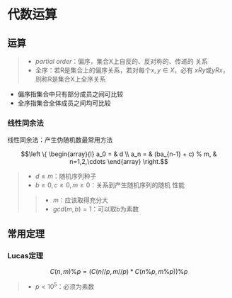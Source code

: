 #	代数运算

##	运算

> - *partial order*：偏序，集合X上自反的、反对称的、传递的
	关系
> - 全序：若R是集合上的偏序关系，若对每个$x, y \in X$，必有
	$xRy$或$yRx$，则称R是集合X上全序关系

-	偏序指集合中只有部分成员之间可比较
-	全序指集合全体成员之间均可比较

###	线性同余法

线性同余法：产生伪随机数最常用方法

$$\left \{ \begin{array}{l}
a_0 = & d \\
a_n = & (ba_{n-1} + c) % m, & n=1,2,\cdots
\end{array} \right.$$

> - $d \leq m$：随机序列种子
> - $b \geq 0, c \geq 0, m \geq 0$：关系到产生随机序列的随机
	性能
> > -	$m$：应该取得充分大
> > -	$gcd(m ,b)=1$：可以取b为素数

##	常用定理

###	Lucas定理

$$
C(n, m) \% p = (C(n//p, m//p) * C(n\%p, m\%p)) \% p
$$

> - $p < 10^5$：必须为素数





